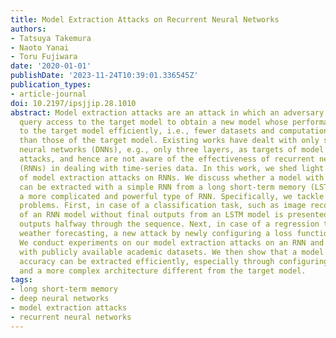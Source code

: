 ```yaml
---
title: Model Extraction Attacks on Recurrent Neural Networks
authors:
- Tatsuya Takemura
- Naoto Yanai
- Toru Fujiwara
date: '2020-01-01'
publishDate: '2023-11-24T10:39:01.336545Z'
publication_types:
- article-journal
doi: 10.2197/ipsjjip.28.1010
abstract: Model extraction attacks are an attack in which an adversary utilizes a
  query access to the target model to obtain a new model whose performance is equivalent
  to the target model efficiently, i.e., fewer datasets and computational resources
  than those of the target model. Existing works have dealt with only simple deep
  neural networks (DNNs), e.g., only three layers, as targets of model extraction
  attacks, and hence are not aware of the effectiveness of recurrent neural networks
  (RNNs) in dealing with time-series data. In this work, we shed light on the threats
  of model extraction attacks on RNNs. We discuss whether a model with a higher accuracy
  can be extracted with a simple RNN from a long short-term memory (LSTM), which is
  a more complicated and powerful type of RNN. Specifically, we tackle the following
  problems. First, in case of a classification task, such as image recognition, extraction
  of an RNN model without final outputs from an LSTM model is presented by utilizing
  outputs halfway through the sequence. Next, in case of a regression task such as
  weather forecasting, a new attack by newly configuring a loss function is presented.
  We conduct experiments on our model extraction attacks on an RNN and an LSTM trained
  with publicly available academic datasets. We then show that a model with a higher
  accuracy can be extracted efficiently, especially through configuring a loss function
  and a more complex architecture different from the target model.
tags:
- long short-term memory
- deep neural networks
- model extraction attacks
- recurrent neural networks
---
```

